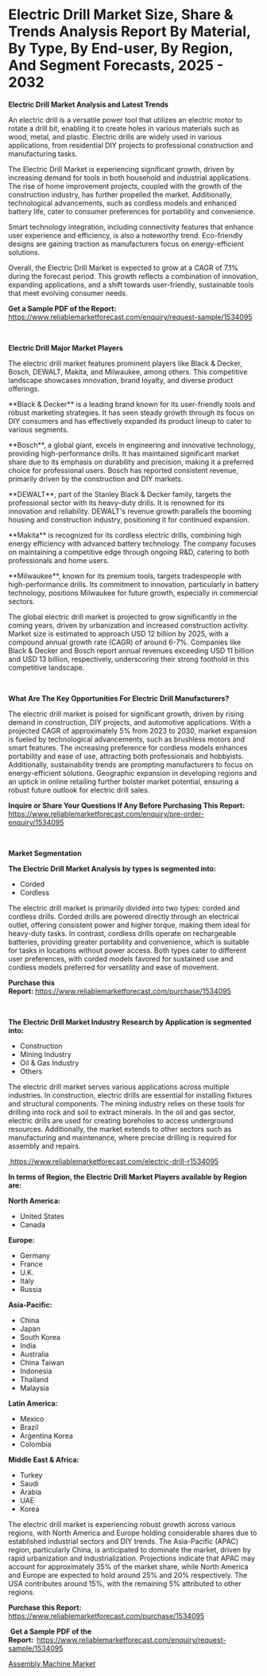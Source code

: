 <p><h1>Electric Drill Market Size, Share & Trends Analysis Report By Material, By Type, By End-user, By Region, And Segment Forecasts, 2025 - 2032</h1></p><p><strong>Electric Drill Market Analysis and Latest Trends</strong></p>
<p><p>An electric drill is a versatile power tool that utilizes an electric motor to rotate a drill bit, enabling it to create holes in various materials such as wood, metal, and plastic. Electric drills are widely used in various applications, from residential DIY projects to professional construction and manufacturing tasks. </p><p>The Electric Drill Market is experiencing significant growth, driven by increasing demand for tools in both household and industrial applications. The rise of home improvement projects, coupled with the growth of the construction industry, has further propelled the market. Additionally, technological advancements, such as cordless models and enhanced battery life, cater to consumer preferences for portability and convenience. </p><p>Smart technology integration, including connectivity features that enhance user experience and efficiency, is also a noteworthy trend. Eco-friendly designs are gaining traction as manufacturers focus on energy-efficient solutions. </p><p>Overall, the Electric Drill Market is expected to grow at a CAGR of 7.1% during the forecast period. This growth reflects a combination of innovation, expanding applications, and a shift towards user-friendly, sustainable tools that meet evolving consumer needs.</p></p>
<p><strong>Get a Sample PDF of the Report:&nbsp;</strong> <a href="https://www.reliablemarketforecast.com/enquiry/request-sample/1534095?utm_campaign=3357&utm_medium=2&utm_source=Github&utm_content=ia&utm_term=08042025&utm_id=electric-drill">https://www.reliablemarketforecast.com/enquiry/request-sample/1534095</a></p>
<p>&nbsp;</p>
<p><strong>Electric Drill Major Market Players</strong></p>
<p><p>The electric drill market features prominent players like Black & Decker, Bosch, DEWALT, Makita, and Milwaukee, among others. This competitive landscape showcases innovation, brand loyalty, and diverse product offerings.</p><p>**Black & Decker** is a leading brand known for its user-friendly tools and robust marketing strategies. It has seen steady growth through its focus on DIY consumers and has effectively expanded its product lineup to cater to various segments.</p><p>**Bosch**, a global giant, excels in engineering and innovative technology, providing high-performance drills. It has maintained significant market share due to its emphasis on durability and precision, making it a preferred choice for professional users. Bosch has reported consistent revenue, primarily driven by the construction and DIY markets.</p><p>**DEWALT**, part of the Stanley Black & Decker family, targets the professional sector with its heavy-duty drills. It is renowned for its innovation and reliability. DEWALT's revenue growth parallels the booming housing and construction industry, positioning it for continued expansion.</p><p>**Makita** is recognized for its cordless electric drills, combining high energy efficiency with advanced battery technology. The company focuses on maintaining a competitive edge through ongoing R&D, catering to both professionals and home users.</p><p>**Milwaukee**, known for its premium tools, targets tradespeople with high-performance drills. Its commitment to innovation, particularly in battery technology, positions Milwaukee for future growth, especially in commercial sectors.</p><p>The global electric drill market is projected to grow significantly in the coming years, driven by urbanization and increased construction activity. Market size is estimated to approach USD 12 billion by 2025, with a compound annual growth rate (CAGR) of around 6-7%. Companies like Black & Decker and Bosch report annual revenues exceeding USD 11 billion and USD 13 billion, respectively, underscoring their strong foothold in this competitive landscape.</p></p>
<p>&nbsp;</p>
<p><strong>What Are The Key Opportunities For Electric Drill Manufacturers?</strong></p>
<p><p>The electric drill market is poised for significant growth, driven by rising demand in construction, DIY projects, and automotive applications. With a projected CAGR of approximately 5% from 2023 to 2030, market expansion is fueled by technological advancements, such as brushless motors and smart features. The increasing preference for cordless models enhances portability and ease of use, attracting both professionals and hobbyists. Additionally, sustainability trends are prompting manufacturers to focus on energy-efficient solutions. Geographic expansion in developing regions and an uptick in online retailing further bolster market potential, ensuring a robust future outlook for electric drill sales.</p></p>
<p><strong>Inquire or Share Your Questions If Any Before Purchasing This Report:</strong> <a href="https://www.reliablemarketforecast.com/enquiry/pre-order-enquiry/1534095?utm_campaign=3357&utm_medium=2&utm_source=Github&utm_content=ia&utm_term=08042025&utm_id=electric-drill">https://www.reliablemarketforecast.com/enquiry/pre-order-enquiry/1534095</a></p>
<p>&nbsp;</p>
<p><strong>Market Segmentation</strong></p>
<p><strong>The Electric Drill Market Analysis by types is segmented into:</strong></p>
<p><ul><li>Corded</li><li>Cordless</li></ul></p>
<p><p>The electric drill market is primarily divided into two types: corded and cordless drills. Corded drills are powered directly through an electrical outlet, offering consistent power and higher torque, making them ideal for heavy-duty tasks. In contrast, cordless drills operate on rechargeable batteries, providing greater portability and convenience, which is suitable for tasks in locations without power access. Both types cater to different user preferences, with corded models favored for sustained use and cordless models preferred for versatility and ease of movement.</p></p>
<p><strong>Purchase this Report:&nbsp;</strong><a href="https://www.reliablemarketforecast.com/purchase/1534095?utm_campaign=3357&utm_medium=2&utm_source=Github&utm_content=ia&utm_term=08042025&utm_id=electric-drill">https://www.reliablemarketforecast.com/purchase/1534095</a></p>
<p>&nbsp;</p>
<p><strong>The Electric Drill Market Industry Research by Application is segmented into:</strong></p>
<p><ul><li>Construction</li><li>Mining Industry</li><li>Oil & Gas Industry</li><li>Others</li></ul></p>
<p><p>The electric drill market serves various applications across multiple industries. In construction, electric drills are essential for installing fixtures and structural components. The mining industry relies on these tools for drilling into rock and soil to extract minerals. In the oil and gas sector, electric drills are used for creating boreholes to access underground resources. Additionally, the market extends to other sectors such as manufacturing and maintenance, where precise drilling is required for assembly and repairs.</p></p>
<p><a href="https://www.reliablemarketforecast.com/electric-drill-r1534095?utm_campaign=3357&utm_medium=2&utm_source=Github&utm_content=ia&utm_term=08042025&utm_id=electric-drill">&nbsp;https://www.reliablemarketforecast.com/electric-drill-r1534095</a></p>
<p><strong>In terms of Region, the Electric Drill Market Players available by Region are:</strong></p>
<p>
    <p> <strong> North America: </strong>
        <ul>
            <li>United States</li>
            <li>Canada</li>
        </ul>
        </p> 
    <p> <strong> Europe: </strong>
        <ul>
            <li>Germany</li>
            <li>France</li>
            <li>U.K.</li>
            <li>Italy</li>
            <li>Russia</li>
        </ul>
        </p> 
    <p> <strong> Asia-Pacific: </strong>
        <ul>
            <li>China</li>
            <li>Japan</li>
            <li>South Korea</li>
            <li>India</li>
            <li>Australia</li>
            <li>China Taiwan</li>
            <li>Indonesia</li>
            <li>Thailand</li>
            <li>Malaysia</li>
        </ul>
        </p> 
    <p> <strong> Latin America: </strong>
        <ul>
            <li>Mexico</li>
            <li>Brazil</li>
            <li>Argentina Korea</li>
            <li>Colombia</li>
        </ul>
        </p> 
    <p> <strong> Middle East & Africa: </strong>
        <ul>
            <li>Turkey</li>
            <li>Saudi</li>
            <li>Arabia</li>
            <li>UAE</li>
            <li>Korea</li>
        </ul>
    </p>
    </p>
<p><p>The electric drill market is experiencing robust growth across various regions, with North America and Europe holding considerable shares due to established industrial sectors and DIY trends. The Asia-Pacific (APAC) region, particularly China, is anticipated to dominate the market, driven by rapid urbanization and industrialization. Projections indicate that APAC may account for approximately 35% of the market share, while North America and Europe are expected to hold around 25% and 20% respectively. The USA contributes around 15%, with the remaining 5% attributed to other regions.</p></p>
<p><strong>Purchase this Report: </strong><a href="https://www.reliablemarketforecast.com/purchase/1534095?utm_campaign=3357&utm_medium=2&utm_source=Github&utm_content=ia&utm_term=08042025&utm_id=electric-drill">https://www.reliablemarketforecast.com/purchase/1534095</a></p>
<p>&nbsp;<strong>Get a Sample PDF of the Report:&nbsp;&nbsp;</strong><a href="https://www.reliablemarketforecast.com/enquiry/request-sample/1534095?utm_campaign=3357&utm_medium=2&utm_source=Github&utm_content=ia&utm_term=08042025&utm_id=electric-drill">https://www.reliablemarketforecast.com/enquiry/request-sample/1534095</a></p>
<p><strong></strong></p>
<p><p><a href="https://github.com/sionepeppess/Market-Research-Report-List-1/blob/main/assembly-machine-market.md?utm_campaign=3357&utm_medium=2&utm_source=Github&utm_content=ia&utm_term=08042025&utm_id=electric-drill">Assembly Machine Market</a></p></p>